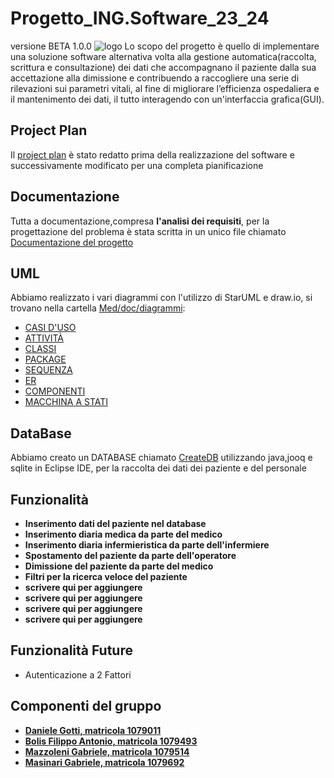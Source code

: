 # Progetto_ING.Software_23_24
versione BETA 1.0.0
![logo](https://github.com/FilippoBolis/Progetto_ING.Software_23_24/blob/main/MED/doc/sketches/loghi_med/Logo%20progetto_Tavola%20disegno%201.png)
Lo scopo del progetto è quello di implementare una soluzione software alternativa volta alla gestione automatica(raccolta, scrittura e consultazione) dei dati che accompagnano il paziente dalla sua accettazione alla dimissione e contribuendo a raccogliere una serie di rilevazioni sui parametri vitali, al fine di migliorare 
l’efficienza ospedaliera e il mantenimento dei dati, il tutto interagendo con un'interfaccia grafica(GUI).
## Project Plan
Il [project plan]() è stato redatto prima della realizzazione del software e successivamente modificato per una completa pianificazione
## Documentazione
Tutta a documentazione,compresa __l'analisi dei requisiti__, per la progettazione del problema è stata scritta in un unico file chiamato [Documentazione del progetto]()
## UML
Abbiamo realizzato i vari diagrammi con l'utilizzo di StarUML e draw.io, si trovano nella cartella [Med/doc/diagrammi](MED/doc/diagrammi):
- [CASI D'USO]()
- [ATTIVITÀ]()
- [CLASSI]()
- [PACKAGE]()
- [SEQUENZA]()
- [ER]()
- [COMPONENTI]()
- [MACCHINA A STATI]()
## DataBase
Abbiamo creato un DATABASE chiamato [CreateDB](https://github.com/FilippoBolis/Progetto_ING.Software_23_24/blob/main/MED/code/progetto_database/src/main/java/gestore_db/CreateDB.java) utilizzando java,jooq e sqlite in Eclipse IDE, per la raccolta dei dati dei paziente e del personale
## Funzionalità
- __Inserimento dati del paziente nel database__
- __Inserimento diaria medica da parte del medico__
- __Inserimento diaria infermieristica da parte dell'infermiere__
- __Spostamento del paziente da parte dell'operatore__
- __Dimissione del paziente da parte del medico__
- __Filtri per la ricerca veloce del paziente__
- __scrivere qui per aggiungere__
- __scrivere qui per aggiungere__
- __scrivere qui per aggiungere__
- __scrivere qui per aggiungere__
## Funzionalità Future
- Autenticazione a 2 Fattori
## Componenti del gruppo
- [__Daniele Gotti, matricola 1079011__](https://github.com/DanieleGotti)
- [__Bolis Filippo Antonio, matricola 1079493__](https://github.com/FilippoBolis)
- [__Mazzoleni Gabriele, matricola 1079514__](https://github.com/Gabriele-Mazzoleni)
- [__Masinari Gabriele, matricola 1079692__](https://github.com/GabrieleMasinari27)
